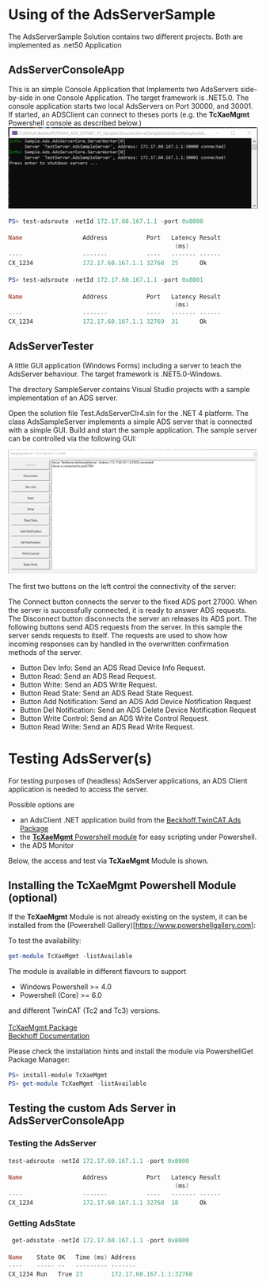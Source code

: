 ﻿# Using of the AdsServerSample
The AdsServerSample Solution contains two different projects. Both are implemented as .net50 Application
## AdsServerConsoleApp
This is an simple Console Application that Implements two AdsServers side-by-side in one Console Application. The target framework is .NET5.0.
The console application starts two local AdsServers on Port 30000, and 30001. If started, an ADSClient can connect to theses ports (e.g. the **TcXaeMgmt** Powershell console as described below.)
![AdsServerConsleApp](./AdsServerConsoleApp.png)

```powershell
PS> test-adsroute -netId 172.17.60.167.1.1 -port 0x8000

Name                 Address           Port   Latency Result
                                               (ms)
----                 -------           ----   ------- ------
CX_1234              172.17.60.167.1.1 32768  25      Ok

PS> test-adsroute -netId 172.17.60.167.1.1 -port 0x8001

Name                 Address           Port   Latency Result
                                               (ms)
----                 -------           ----   ------- ------
CX_1234              172.17.60.167.1.1 32769  31      Ok
```

## AdsServerTester
A little GUI application (Windows Forms) including a server to teach the AdsServer behaviour. The target framework is .NET5.0-Windows.

The directory SampleServer contains Visual Studio projects with a sample implementation of an ADS server.

Open the solution file Test.AdsServerClr4.sln for the .NET 4 platform. The class AdsSampleServer implements a simple ADS server that is connected with a simple GUI.
Build and start the sample application.
The sample server can be controlled via the following GUI:

![AdsServerTester](./AdsServerTester.png)

The first two buttons on the left control the connectivity of the server:

The Connect button connects the server to the fixed ADS port 27000. When the server is successfully connected, it is ready to answer ADS requests.
The Disconnect button disconnects the server an releases its ADS port.
The following buttons send ADS requests from the server. In this sample the server sends requests to itself. The requests are used to show how incoming responses can by handled in the overwritten confirmation methods of the server.

- Button Dev Info: Send an ADS Read Device Info Request.
- Button Read: Send an ADS Read Request.
- Button Write: Send an ADS Write Request.
- Button Read State: Send an ADS Read State Request.
- Button Add Notification: Send an ADS Add Device Notification Request
- Button Del Notification: Send an ADS Delete Device Notification Request
- Button Write Control: Send an ADS Write Control Request.
- Button Read Write: Send an ADS Read Write Request.

# Testing AdsServer(s)
For testing purposes of (headless) AdsServer applications, an ADS Client application is needed
to access the server.

Possible options are
- an AdsClient .NET application build from the  [Beckhoff.TwinCAT.Ads Package](https://www.nuget.org/packages/Beckhoff.TwinCAT.Ads/)
- the [**TcXaeMgmt** Powershell module](https://www.powershellgallery.com/packages/TcXaeMgmt) for easy scripting under Powershell.
- the ADS Monitor

Below, the access and test via **TcXaeMgmt** Module is shown.

## Installing the **TcXaeMgmt** Powershell Module (optional)
If the **TcXaeMgmt** Module is not already existing on the system, it 
can be installed from the (Powershell Gallery)[https://www.powershellgallery.com]:

To test the availability:
```powershell
get-module TcXaeMgmt -listAvailable
```

The module is available in different flavours to support
- Windows Powershell >= 4.0
- Powershell (Core) >= 6.0

and different TwinCAT (Tc2 and Tc3) versions.  
<br>[TcXaeMgmt Package](https://www.powershellgallery.com/packages/TcXaeMgmt)  
[Beckhoff Documentation](https://infosys.beckhoff.com/content/1033/tc3_ads_ps_tcxaemgmt/3972231819.html?id=8731138690123386389)</br>

Please check the installation hints and install the module via PowershellGet Package Manager:
```powershell
PS> install-module TcXaeMgmt
PS> get-module TcXaeMgmt -listAvailable
```
## Testing the custom Ads Server in **AdsServerConsoleApp**
### Testing the AdsServer
```powershell
test-adsroute -netId 172.17.60.167.1.1 -port 0x8000

Name                 Address           Port   Latency Result
                                               (ms)
----                 -------           ----   ------- ------
CX_1234              172.17.60.167.1.1 32768  18      Ok
```
### Getting AdsState
```powershell
 get-adsstate -netId 172.17.60.167.1.1 -port 0x8000

Name    State OK   Time (ms) Address
----    ----- --   --------- -------
CX_1234 Run   True 23        172.17.60.167.1.1:32768
```

